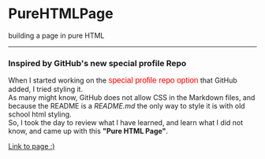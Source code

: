 # PureHTMLPage
building a page in pure HTML

---

### Inspired by GitHub's new special profile Repo
<p>
When I started working on the <font face="Verdana, Geneva, sans-serif" color="red" size="3">special profile repo option</font> that GitHub added, I tried styling it. <br />
As many might know, GitHub does not allow CSS in the Markdown files, and because the README is a <em>README.md</em> the only way to style it is with old school html styling. <br />
So, I took the day to review what I have learned, and learn what I did not know, and came up with this <strong>"Pure HTML Page"</strong>.
</p>

<a href="http://pure-html-page.surge.sh/" title="Enjoy!" alt="link">Link to page :)</a>